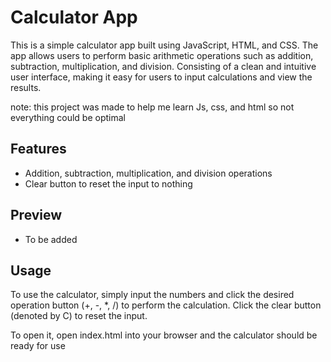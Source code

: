 # Calculator App

This is a simple calculator app built using JavaScript, HTML, and CSS. The app allows users to perform basic arithmetic operations such as addition, subtraction, multiplication, and division. Consisting of a clean and intuitive user interface, making it easy for users to input calculations and view the results.

note: this project was made to help me learn Js, css, and html so not everything could be optimal

## Features

- Addition, subtraction, multiplication, and division operations
- Clear button to reset the input to nothing

## Preview
 
- To be added

## Usage

To use the calculator, simply input the numbers and click the desired operation button (+, -, *, /) to perform the calculation. Click the clear button (denoted by C) to reset the input.

To open it, open index.html into your browser and the calculator should be ready for use
